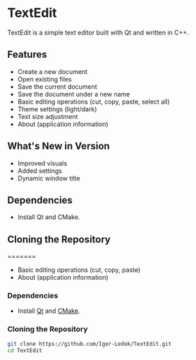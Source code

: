 # TextEdit

TextEdit is a simple text editor built with Qt and written in C++.

## Features
- Create a new document
- Open existing files
- Save the current document
- Save the document under a new name
- Basic editing operations (cut, copy, paste, select all)
- Theme settings (light/dark)
- Text size adjustment
- About (application information)

## What's New in Version
- Improved visuals
- Added settings
- Dynamic window title

## Dependencies
- Install Qt and CMake.

## Cloning the Repository
=======
- Basic editing operations (cut, copy, paste)
- About (application information)

### Dependencies

- Install [Qt](https://www.qt.io/download) and [CMake](https://cmake.org/download).

### Cloning the Repository

```bash
git clone https://github.com/Igor-Ledok/TextEdit.git
cd TextEdit
